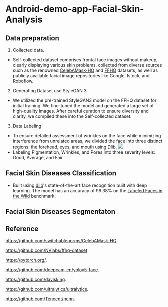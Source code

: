 # Android-demo-app-Facial-Skin-Analysis

## Data preparation

1. Collected data.
* Self-collected dataset comprises frontal face images without makeup, clearly displaying various skin problems, collected from diverse sources such as the renowned [CelebAMask-HQ](https://github.com/switchablenorms/CelebAMask-HQ?tab=readme-ov-file) and [FFHQ](https://github.com/NVlabs/ffhq-dataset) datasets, as well as publicly available facial image repositories like Google, Istock, and Roboflow.
2. Generating Dataset use StyleGAN 3.
* We utilized the pre-trained StyleGAN3 model on the FFHQ dataset for initial training. We fine-tuned the model and generated a large set of high-quality images. After careful curation to ensure diversity and clarity, we compiled these into the Self-collected dataset.
3. Data Labeling
* To ensure detailed assessment of wrinkles on the face while minimizing interference from unrelated areas, we divided the face into three distinct regions: the forehead, eyes, and mouth using Dlib.
 ![](/areas_wrinkle.jpg)
* Labeling Pigmentation, Wrinkles, and Pores into three severity levels: Good, Average, and Fair
## Facial Skin Diseases Classification

* Built using [dlib](http://dlib.net/)'s state-of-the-art face recognition
built with deep learning. The model has an accuracy of 99.38% on the
[Labeled Faces in the Wild](http://vis-www.cs.umass.edu/lfw/) benchmark.

## Facial Skin Diseases Segmentaton 

## Reference

https://github.com/switchablenorms/CelebAMask-HQ

https://github.com/NVlabs/ffhq-dataset

https://pytorch.org/.

https://github.com/deepcam-cn/yolov5-face.

https://github.com/davisking.

https://github.com/ultralytics/ultralytics.

https://github.com/Tencent/ncnn. 
